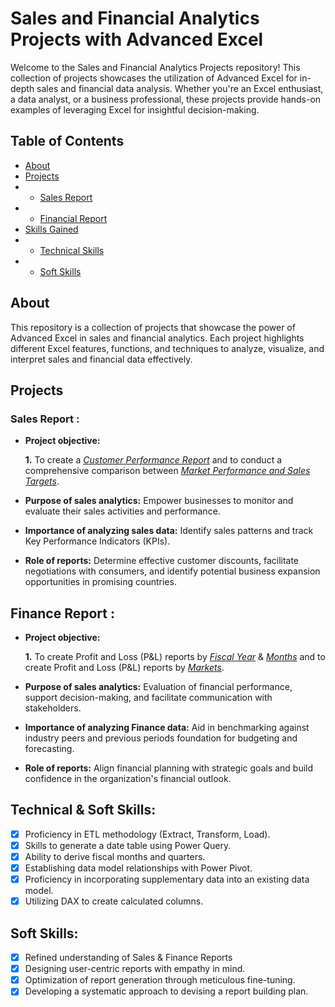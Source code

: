 # Sales and Financial Analytics Projects with Advanced Excel

Welcome to the Sales and Financial Analytics Projects repository! This collection of projects showcases the utilization of Advanced Excel for in-depth sales and financial data analysis. Whether you're an Excel enthusiast, a data analyst, or a business professional, these projects provide hands-on examples of leveraging Excel for insightful decision-making.

## Table of Contents

- [About](#about)
- [Projects](#projects)
- - [Sales Report](#sales-report)
- - [Financial Report](#financial-report)
- [Skills Gained](#skills-gained)    
- - [Technical Skills](#technical-skills)
- - [Soft Skills](soft-skills)

## About

This repository is a collection of projects that showcase the power of Advanced Excel in sales and financial analytics. Each project highlights different Excel features, functions, and techniques to analyze, visualize, and interpret sales and financial data effectively.

## Projects

### Sales Report :


- **Project objective:** 

    **1.** To create a _[Customer Performance Report](https://github.com/mrudulasakhare/Sales_Finance_Analytics_Projects/blob/main/Customer%20Performance%20Report.pdf)_ and to conduct a comprehensive comparison between _[Market Performance and Sales Targets](https://github.com/mrudulasakhare/Sales_Finance_Analytics_Projects/blob/main/Market%20Performance%20vs%20Target%20Report.pdf)_.

- **Purpose of sales analytics:** Empower businesses to monitor and evaluate their sales activities and performance.

- **Importance of analyzing sales data:** Identify sales patterns and track Key Performance Indicators (KPIs).

- **Role of reports:** Determine effective customer discounts, facilitate negotiations with consumers, and identify potential business expansion opportunities in promising countries.



## Finance Report :

- **Project objective:** 

    **1.** To create Profit and Loss (P&L) reports by _[Fiscal Year](https://github.com/mrudulasakhare/Sales_Finance_Analytics_Projects/blob/main/P%26L%20Statement%20by%20Fiscal%20Year.pdf)_ & _[Months](https://github.com/mrudulasakhare/Sales_Finance_Analytics_Projects/blob/main/P%26L%20Statement%20by%20Months.pdf)_ and to create Profit and Loss (P&L) reports by _[Markets](https://github.com/mrudulasakhare/Sales_Finance_Analytics_Projects/blob/main/P%26L%20Statement%20by%20Markets.pdf)_.

- **Purpose of sales analytics:** Evaluation of financial performance, support decision-making, and facilitate communication with stakeholders.

- **Importance of analyzing Finance data:** Aid in benchmarking against industry peers and previous periods foundation for budgeting and forecasting.

- **Role of reports:** Align financial planning with strategic goals and build confidence in the organization's financial outlook.


## Technical & Soft Skills:
- [x]	Proficiency in ETL methodology (Extract, Transform, Load).
- [x]	Skills to generate a date table using Power Query.
- [x]	Ability to derive fiscal months and quarters.
- [x]	Establishing data model relationships with Power Pivot.
- [x]	Proficiency in incorporating supplementary data into an existing data model.
- [x]	Utilizing DAX to create calculated columns.

## Soft Skills:
- [x]	Refined understanding of Sales & Finance Reports
- [x]	Designing user-centric reports with empathy in mind.
- [x]	Optimization of report generation through meticulous fine-tuning.
- [x]	Developing a systematic approach to devising a report building plan.
